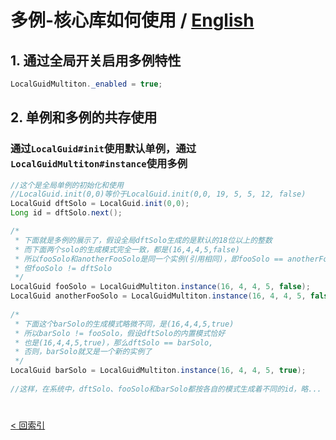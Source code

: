 # 多例-核心库如何使用 / [English](README_en_US.md)
## 1. 通过全局开关启用多例特性
```java
LocalGuidMultiton._enabled = true;
```
## 2. 单例和多例的共存使用
### 通过`LocalGuid#init`使用默认单例，通过`LocalGuidMultiton#instance`使用多例
```java
//这个是全局单例的初始化和使用
//LocalGuid.init(0,0)等价于LocalGuid.init(0,0, 19, 5, 5, 12, false)
LocalGuid dftSolo = LocalGuid.init(0,0);
Long id = dftSolo.next();

/*
 * 下面就是多例的展示了，假设全局dftSolo生成的是默认的18位以上的整数
 * 而下面两个solo的生成模式完全一致，都是(16,4,4,5,false)
 * 所以fooSolo和anotherFooSolo是同一个实例(引用相同)，即fooSolo == anotherFooSolo
 * 但fooSolo != dftSolo
 */
LocalGuid fooSolo = LocalGuidMultiton.instance(16, 4, 4, 5, false);
LocalGuid anotherFooSolo = LocalGuidMultiton.instance(16, 4, 4, 5, false);
    
/*
 * 下面这个barSolo的生成模式略微不同，是(16,4,4,5,true)
 * 所以barSolo != fooSolo，假设dftSolo的内置模式恰好
 * 也是(16,4,4,5,true)，那么dftSolo == barSolo,
 * 否则，barSolo就又是一个新的实例了
 */ 
LocalGuid barSolo = LocalGuidMultiton.instance(16, 4, 4, 5, true);
    
//这样，在系统中，dftSolo、fooSolo和barSolo都按各自的模式生成着不同的id，略...
```

# 
[< 回索引](../../README.md)
